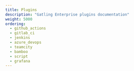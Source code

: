 ```yaml
---
title: Plugins
description: "Gatling Enterprise plugins documentation"
weight: 5000
ordering:
  - github_actions
  - gitlab_ci
  - jenkins
  - azure_devops
  - teamcity
  - bamboo
  - script
  - grafana
---
```

